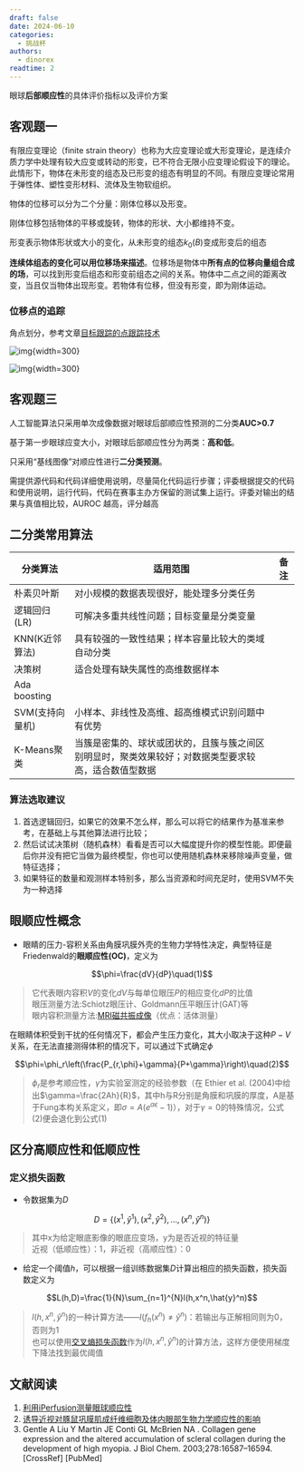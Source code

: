 ```yaml
---
draft: false 
date: 2024-06-10
categories:
  - 挑战杯
authors:
  - dinorex
readtime: 2
---
```


眼球**后部顺应性**的具体评价指标以及评价方案

<!-- more -->

## 客观题一

有限应变理论（finite strain theory）也称为大应变理论或大形变理论，是连续介质力学中处理有较大应变或转动的形变，已不符合无限小应变理论假设下的理论。此情形下，物体在未形变的组态及已形变的组态有明显的不同。有限应变理论常用于弹性体、塑性变形材料、流体及生物软组织。

物体的位移可以分为二个分量：刚体位移以及形变。

刚体位移包括物体的平移或旋转，物体的形状、大小都维持不变。

形变表示物体形状或大小的变化，从未形变的组态$k_0(B)$变成形变后的组态

**连续体组态的变化可以用位移场来描述**。位移场是物体中**所有点的位移向量组合成的场**，可以找到形变后组态和形变前组态之间的关系。物体中二点之间的距离改变，当且仅当物体出现形变。若物体有位移，但没有形变，即为刚体运动。

### 位移点的追踪

角点划分，参考文章[目标跟踪的点跟踪技术](https://blog.csdn.net/sheldor/article/details/38517987)

![img](https://github.com/DINOREXNB/DINOREXNB.github.io/blob/main/docs/images/tz2-0.png?raw=true){width=300}

![img](https://github.com/DINOREXNB/DINOREXNB.github.io/blob/main/docs/images/tz2-1.png?raw=true){width=300}

## 客观题三

人工智能算法只采用单次成像数据对眼球后部顺应性预测的二分类**AUC>0.7**

基于第一步眼球应变大小，对眼球后部顺应性分为两类：**高和低**。

只采用“基线图像”对顺应性进行**二分类预测**。

需提供源代码和代码详细使用说明，尽量简化代码运行步骤；评委根据提交的代码和使用说明，运行代码，代码在赛事主办方保留的测试集上运行。评委对输出的结果与真值相比较，AUROC 越高，评分越高

## 二分类常用算法

|分类算法|适用范围|备注|
|-|-|-|
|朴素贝叶斯|对小规模的数据表现很好，能处理多分类任务||
|逻辑回归(LR)|可解决多重共线性问题；目标变量是分类变量||
|KNN(K近邻算法)|具有较强的一致性结果；样本容量比较大的类域自动分类||
|决策树|适合处理有缺失属性的高维数据样本||
|Ada boosting|||
|SVM(支持向量机)|小样本、非线性及高维、超高维模式识别问题中有优势||
|K-Means聚类|当簇是密集的、球状或团状的，且簇与簇之间区别明显时，聚类效果较好；对数据类型要求较高，适合数值型数据||

### 算法选取建议

1. 首选逻辑回归，如果它的效果不怎么样，那么可以将它的结果作为基准来参考，在基础上与其他算法进行比较；
2. 然后试试决策树（随机森林）看看是否可以大幅度提升你的模型性能。即便最后你并没有把它当做为最终模型，你也可以使用随机森林来移除噪声变量，做特征选择；
3. 如果特征的数量和观测样本特别多，那么当资源和时间充足时，使用SVM不失为一种选择

## 眼顺应性概念

- 眼睛的压力-容积关系由角膜巩膜外壳的生物力学特性决定，典型特征是Friedenwald的**眼顺应性(OC)**，定义为

$$\phi=\frac{dV}{dP}\quad(1)$$

> 它代表眼内容积$V$的变化$dV$与每单位眼压$P$的相应变化$dP$的比值<br>
> 眼压测量方法:Schiotz眼压计、Goldmann压平眼压计(GAT)等<br>
> 眼内容积测量方法:[MRI磁共振成像](https://rs.yiigle.com/cmaid/300257)（优点：活体测量）

在眼睛体积受到干扰的任何情况下，都会产生压力变化，其大小取决于这种$P-V$关系，在无法直接测得体积的情况下，可以通过下式确定$\phi$

$$\phi=\phi_r\left(\frac{P_{r,\phi}+\gamma}{P+\gamma}\right)\quad(2)$$

> $\phi_r$是参考顺应性，$\gamma$为实验室测定的经验参数（在 Ethier et al. (2004)中给出$\gamma=\frac{2Ah}{R}$，其中h与R分别是角膜和巩膜的厚度，A是基于Fung本构关系定义，即$\sigma=A(e^{\alpha\epsilon}-1)$），对于$\gamma=0$的特殊情况，公式(2)便会退化到公式(1)

## 区分高顺应性和低顺应性

### 定义损失函数

- 令数据集为$D$

$$D=\{(x^1,\hat{y}^1),(x^2,\hat{y}^2),\dots,(x^n,\hat{y}^n)\}$$
 
> 其中x为给定眼底影像的眼底应变场，y为是否近视的特征量<br>
> 近视（低顺应性）：1，非近视（高顺应性）：0

- 给定一个阈值$h$，可以根据一组训练数据集$D$计算出相应的损失函数，损失函数定义为

$$L(h,D)=\frac{1}{N}\sum_{n=1}^{N}l(h,x^n,\hat{y}^n)$$

> $l(h,x^n,\hat{y}^n)$的一种计算方法——$I(f_h(x^n)\neq \hat{y}^n)$：若输出与正解相同则为0，否则为1<br>
> 也可以使用[交叉熵损失函数](https://microsoft.github.io/ai-edu/%E5%9F%BA%E7%A1%80%E6%95%99%E7%A8%8B/A2-%E7%A5%9E%E7%BB%8F%E7%BD%91%E7%BB%9C%E5%9F%BA%E6%9C%AC%E5%8E%9F%E7%90%86/%E7%AC%AC1%E6%AD%A5%20-%20%E5%9F%BA%E6%9C%AC%E7%9F%A5%E8%AF%86/03.2-%E4%BA%A4%E5%8F%89%E7%86%B5%E6%8D%9F%E5%A4%B1%E5%87%BD%E6%95%B0/)作为$l(h,x^n,\hat{y}^n)$的计算方法，这样方便使用梯度下降法找到最优阈值

## 文献阅读

1. [利用iPerfusion测量眼球顺应性](https://www.frontiersin.org/articles/10.3389/fbioe.2019.00276/full)
2. [诱导近视对豚鼠巩膜肌成纤维细胞及体内眼部生物力学顺应性的影响](https://iovs.arvojournals.org/article.aspx?articleid=2126312#89906924)
3. Gentle A Liu Y Martin JE Conti GL McBrien NA . Collagen gene expression and the altered accumulation of scleral collagen during the development of high myopia. J Biol Chem. 2003;278:16587–16594. [CrossRef] [PubMed]